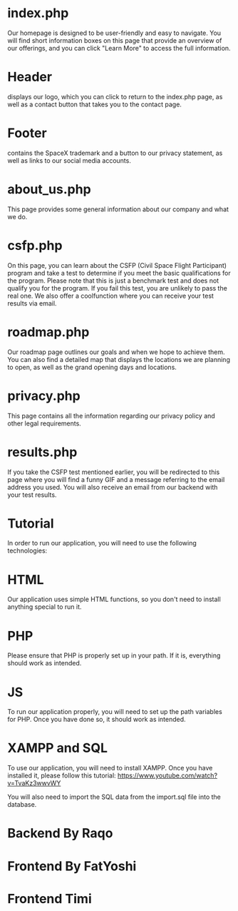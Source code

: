 # index.php

Our homepage is designed to be user-friendly and easy to navigate. You will find short information boxes on this page that provide an overview of our offerings, and you can click "Learn More" to access the full information.

# Header

displays our logo, which you can click to return to the index.php page, as well as a contact button that takes you to the contact page.

# Footer

contains the SpaceX trademark and a button to our privacy statement, as well as links to our social media accounts.

# about_us.php

This page provides some general information about our company and what we do.

# csfp.php

On this page, you can learn about the CSFP (Civil Space Flight Participant) program and take a test to determine if you meet the basic qualifications for the program. Please note that this is just a benchmark test and does not qualify you for the program. If you fail this test, you are unlikely to pass the real one. We also offer a coolfunction where you can receive your test results via email.

# roadmap.php

Our roadmap page outlines our goals and when we hope to achieve them. You can also find a detailed map that displays the locations we are planning to open, as well as the grand opening days and locations.

# privacy.php

This page contains all the information regarding our privacy policy and other legal requirements.

# results.php

If you take the CSFP test mentioned earlier, you will be redirected to this page where you will find a funny GIF and a message referring to the email address you used. You will also receive an email from our backend with your test results.

# Tutorial

In order to run our application, you will need to use the following technologies:

# HTML

Our application uses simple HTML functions, so you don't need to install anything special to run it.

# PHP

Please ensure that PHP is properly set up in your path. If it is, everything should work as intended.

# JS

To run our application properly, you will need to set up the path variables for PHP. Once you have done so, it should work as intended.

# XAMPP and SQL

To use our application, you will need to install XAMPP. Once you have installed it, please follow this tutorial: https://www.youtube.com/watch?v=TvaKz3wwvWY

You will also need to import the SQL data from the import.sql file into the database.

# Backend By Raqo

# Frontend By FatYoshi

# Frontend Timi
